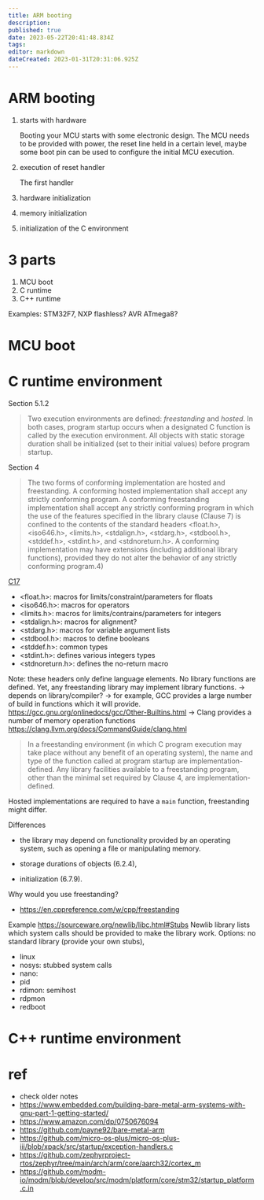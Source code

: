 ```yaml
---
title: ARM booting
description: 
published: true
date: 2023-05-22T20:41:48.834Z
tags: 
editor: markdown
dateCreated: 2023-01-31T20:31:06.925Z
---
```


# ARM booting

1. starts with hardware

	Booting your MCU starts with some electronic design. The MCU needs to be provided with power,
the reset line held in a certain level, maybe some boot pin can be used to configure the initial MCU execution.

1. execution of reset handler

	The first handler

1. hardware initialization
1. memory initialization
1. initialization of the C environment

# 3 parts

1. MCU boot
1. C runtime
1. C++ runtime

Examples: STM32F7, NXP flashless? AVR ATmega8?

# MCU boot



# C runtime environment

Section 5.1.2
> Two execution environments are defined: *freestanding* and *hosted*. In both cases, program startup occurs when a designated C function is called by the execution environment. All objects with static storage duration shall be initialized (set to their initial values) before program startup. 

Section 4
> The two forms of conforming implementation are hosted and freestanding. A conforming hosted implementation shall accept any strictly conforming program. A conforming freestanding implementation shall accept any strictly conforming program in which the use of the features specified in the library clause (Clause 7) is confined to the contents of the standard headers <float.h>, <iso646.h>, <limits.h>, <stdalign.h>, <stdarg.h>, <stdbool.h>, <stddef.h>, <stdint.h>, and <stdnoreturn.h>. A conforming implementation may have extensions (including additional library functions), provided they do not alter the behavior of any strictly conforming program.4)

[C17](https://www.open-std.org/jtc1/sc22/wg14/www/docs/n2310.pdf)

* <float.h>: macros for limits/constraint/parameters for floats
* <iso646.h>: macros for operators
* <limits.h>: macros for limits/contrains/parameters for integers
* <stdalign.h>: macros for alignment?
* <stdarg.h>: macros for variable argument lists
* <stdbool.h>: macros to define booleans
* <stddef.h>: common types
* <stdint.h>: defines various integers types
* <stdnoreturn.h>: defines the no-return macro

Note: these headers only define language elements. No library functions are defined.
Yet, any freestanding library may implement library functions.
 -> depends on library/compiler?
 -> for example, GCC provides a large number of build in functions which it will provide. https://gcc.gnu.org/onlinedocs/gcc/Other-Builtins.html
 -> Clang provides a number of memory operation functions https://clang.llvm.org/docs/CommandGuide/clang.html

> In a freestanding environment (in which C program execution may take place without any benefit of an operating system), the name and type of the function called at program startup are implementation-defined. Any library facilities available to a freestanding program, other than the minimal set
required by Clause 4, are implementation-defined.

Hosted implementations are required to have a `main` function, freestanding might differ. 

Differences
* the library may depend on functionality provided by an operating system, such as opening a file or manipulating memory.



* storage durations of objects (6.2.4), 
* initialization (6.7.9).

Why would you use freestanding?

* https://en.cppreference.com/w/cpp/freestanding

Example
https://sourceware.org/newlib/libc.html#Stubs
Newlib library lists which system calls should be provided to make the library work. Options: no standard library (provide your own stubs), 

* linux
* nosys: stubbed system calls
* nano: 
* pid
* rdimon: semihost
* rdpmon
* redboot

# C++ runtime environment

# ref

* check older notes
* https://www.embedded.com/building-bare-metal-arm-systems-with-gnu-part-1-getting-started/
* https://www.amazon.com/dp/0750676094
* https://github.com/payne92/bare-metal-arm
* https://github.com/micro-os-plus/micro-os-plus-iii/blob/xpack/src/startup/exception-handlers.c
* https://github.com/zephyrproject-rtos/zephyr/tree/main/arch/arm/core/aarch32/cortex_m
* https://github.com/modm-io/modm/blob/develop/src/modm/platform/core/stm32/startup_platform.c.in